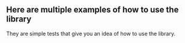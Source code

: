 ## Here are multiple examples of how to use the library
They are simple tests that give you an idea of how to use the library.


